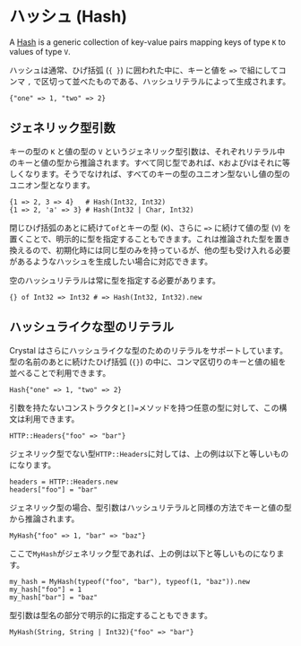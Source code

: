 # ハッシュ (Hash)

A [Hash](https://crystal-lang.org/api/Hash.html) is a generic collection of key-value pairs mapping keys of type `K` to values of type `V`.

ハッシュは通常、ひげ括弧 (`{ }`) に囲われた中に、キーと値を `=>` で組にしてコンマ `,` で区切って並べたものである、ハッシュリテラルによって生成されます。

```crystal
{"one" => 1, "two" => 2}
```

## ジェネリック型引数

キーの型の `K` と値の型の `V` というジェネリック型引数は、それぞれリテラル中のキーと値の型から推論されます。すべて同じ型であれば、`K`および`V`はそれに等しくなります。そうでなければ、すべてのキーの型のユニオン型ないし値の型のユニオン型となります。

```crystal
{1 => 2, 3 => 4}   # Hash(Int32, Int32)
{1 => 2, 'a' => 3} # Hash(Int32 | Char, Int32)
```

閉じひげ括弧のあとに続けて`of`とキーの型 (`K`)、さらに `=>` に続けて値の型 (`V`) を置くことで、明示的に型を指定することもできます。これは推論された型を置き換えるので、初期化時には同じ型のみを持っているが、他の型も受け入れる必要があるようなハッシュを生成したい場合に対応できます。

空のハッシュリテラルは常に型を指定する必要があります。

```crystal
{} of Int32 => Int32 # => Hash(Int32, Int32).new
```

## ハッシュライクな型のリテラル

Crystal はさらにハッシュライクな型のためのリテラルをサポートしています。型の名前のあとに続けたひげ括弧 (`{}`) の中に、コンマ区切りのキーと値の組を並べることで利用できます。

```crystal
Hash{"one" => 1, "two" => 2}
```

引数を持たないコンストラクタと`[]=`メソッドを持つ任意の型に対して、この構文は利用できます。

```crystal
HTTP::Headers{"foo" => "bar"}
```

ジェネリック型でない型`HTTP::Headers`に対しては、上の例は以下と等しいものになります。

```crystal
headers = HTTP::Headers.new
headers["foo"] = "bar"
```

ジェネリック型の場合、型引数はハッシュリテラルと同様の方法でキーと値の型から推論されます。

```crystal
MyHash{"foo" => 1, "bar" => "baz"}
```

ここで`MyHash`がジェネリック型であれば、上の例は以下と等しいものになります。

```crystal
my_hash = MyHash(typeof("foo", "bar"), typeof(1, "baz")).new
my_hash["foo"] = 1
my_hash["bar"] = "baz"
```

型引数は型名の部分で明示的に指定することもできます。

```crystal
MyHash(String, String | Int32){"foo" => "bar"}
```
